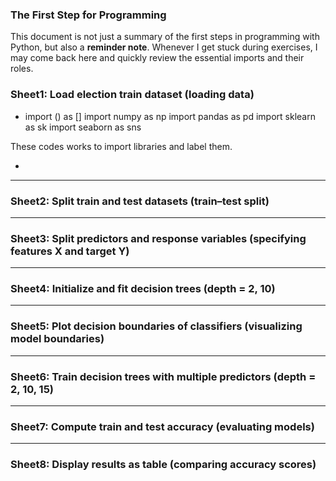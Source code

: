 ### The First Step for Programming

This document is not just a summary of the first steps in programming with Python, but also a **reminder note**.
Whenever I get stuck during exercises, I may come back here and quickly review the essential imports and their roles.


### Sheet1: Load election train dataset (loading data)

- import () as []
import numpy as np
import pandas as pd
import sklearn as sk
import seaborn as sns

These codes works to import libraries and label them.

- 
---
### Sheet2: Split train and test datasets (train–test split)
---
### Sheet3: Split predictors and response variables (specifying features X and target Y)
---
### Sheet4: Initialize and fit decision trees (depth = 2, 10)
---
### Sheet5: Plot decision boundaries of classifiers (visualizing model boundaries)
---
### Sheet6: Train decision trees with multiple predictors (depth = 2, 10, 15)
---
### Sheet7: Compute train and test accuracy (evaluating models)
---
### Sheet8: Display results as table (comparing accuracy scores)
